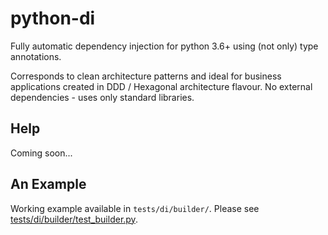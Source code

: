 # python-di
Fully automatic dependency injection for python 3.6+ using (not only) type annotations.

Corresponds to clean architecture patterns and ideal for business applications created in DDD / Hexagonal architecture flavour.
No external dependencies - uses only standard libraries.

## Help
Coming soon...

## An Example
Working example available in `tests/di/builder/`.
Please see [tests/di/builder/test_builder.py](tests/di/builder/test_builder.py).
